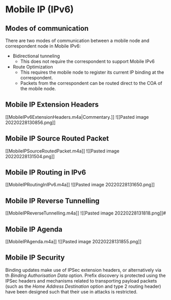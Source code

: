 # Mobile IP (IPv6)
## Modes of communication
There are two modes of communication between a mobile node and correspondent node in Mobile IPv6:
- Bidirectional tunneling
	- This does not require the correspondent to support Mobile IPv6
- Route Optimization
	- This requires the mobile node to register its current IP binding at the correspondent.
	- Packets from the correspondent can be routed direct to the COA of the mobile node.

## Mobile IP Extension Headers
[[MobileIPv6ExtensionHeaders.m4a|Commentary.]]
![[Pasted image 20220228130856.png]]

## Mobile IP Source Routed Packet
[[MobileIPSourceRoutedPacket.m4a]]
![[Pasted image 20220228131504.png]]

## Mobile IP Routing in IPv6
[[MobileIPRoutingInIPv6.m4a]]
![[Pasted image 20220228131650.png]]

## Mobile IP Reverse Tunnelling
[[MobileIPReverseTunnelling.m4a]]
![[Pasted image 20220228131818.png]]#

## Mobile IP Agenda
[[MobileIPAgenda.m4a]]
![[Pasted image 20220228131855.png]]

## Mobile IP Security
Binding updates make use of IPSec extension headers, or alternatively via th *Binding Authorisation Data* option. Prefix discovery is protected using the IPSec headers and mechanisms related to transporting payload packets (such as the *Home Address Destination* option and type 2 routing header) have been designed such that their use in attacks is restricted.

